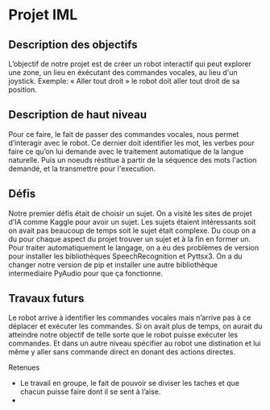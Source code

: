 # Projet IML

## Description des objectifs

L’objectif de notre projet est de créer un robot interactif qui peut explorer une zone, un lieu en éxécutant des commandes vocales, au lieu d'un joystick. Exemple: « Aller tout droit » le robot doit aller tout droit de sa position. 

## Description de haut niveau

Pour ce faire, le fait de passer des commandes vocales, nous permet d’interagir avec le robot. Ce dernier doit identifier les mot, les verbes pour faire ce qu’on lui demande avec le traitement automatique de la langue naturelle. Puis un noeuds réstitue à partir de la séquence des mots l'action demandé, et la transmettre pour l'execution.

## Défis

Notre premier défis était de choisir un sujet. On a visité les sites de projet d’IA comme Kaggle pour avoir un sujet. Les sujets étaient intéressants soit on avait pas beaucoup de temps soit le sujet était complexe. Du coup on a du pour chaque aspect du projet trouver un sujet et à la fin en former un.
Pour traiter automatiquement le langage, on a eu des problèmes de version pour installer les bibliothèques SpeechRecognition et Pyttsx3. On a du changer notre version de pip et installer une autre bibliothèque intermediaire PyAudio pour que ça fonctionne.

 ## Travaux futurs

Le robot arrive à identifier les commandes vocales mais n’arrive pas à ce déplacer et exécuter les commandes. Si on avait plus de temps, on aurait du atteindre notre objectif de telle sorte que le robot puisse exécuter les commandes. Et dans un autre niveau spécifier au robot une distination et lui même y aller sans commande direct en donant des actions directes.

Retenues

* Le travail en groupe, le fait de pouvoir se diviser les taches et que chacun puisse faire dont il se sent à l’aise.
* 
